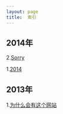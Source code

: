 ```yaml
---
layout: page
title:  索引
---
```

## 2014年 ##
2.[Sorry](http://www.yechunmei.com/2014/07/13/note/ "www.yechunmei.com/2014/07/13/note/")

1.[2014](http://www.yechunmei.com/2014/02/06/note/ "www.yechunmei.com/2014/02/06/note/")

## 2013年 ##
1.[为什么会有这个网站](http://www.yechunmei.com/2013/09/01/note/ "www.yechunmei.com/2013/09/01/note/")